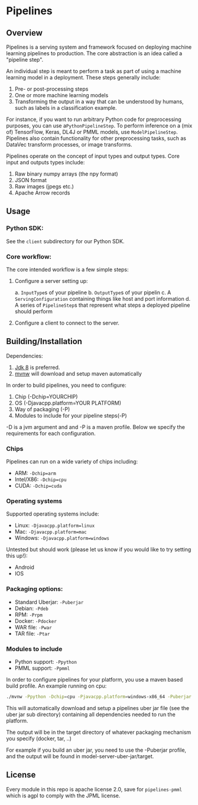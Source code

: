 # Pipelines


## Overview

Pipelines is a serving system and framework focused on deploying machine learning 
pipelines to production. The core abstraction is an idea called a "pipeline step".

An individual step is meant to perform a task as part of using a machine learning 
model in a deployment. These steps generally include:

1. Pre- or post-processing steps
2. One or more machine learning models
3. Transforming the output in a way that can be understood by humans, 
such as labels in a classification example.


For instance, if you want to run arbitrary Python code for preprocessing purposes,
you can use a`PythonPipelineStep`. To perform inference on a (mix of) TensorFlow,
Keras, DL4J or PMML models, use `ModelPipelineStep`. Pipelines also contain
functionality for other preprocessing tasks, such as DataVec transform processes, 
or image transforms.


Pipelines operate on the concept of input types and output types.
Core input and outputs types include:

1. Raw binary numpy arrays (the npy format)
2. JSON format
3. Raw images (jpegs etc.)
4. Apache Arrow records


## Usage

### Python SDK:

See the `client` subdirectory for our Python SDK.


### Core workflow:

The core intended workflow is a few simple steps:

1. Configure a server setting up:

      a. `InputType`s of your pipeline
      b. `OutputType`s of your pipelin
      c. A `ServingConfiguration` containing things like
         host and port information
      d. A series of `PipelineStep`s that represent
      what steps a deployed pipeline should perform

2. Configure a client to connect to the server.

## Building/Installation

Dependencies:

1. [Jdk 8](https://adoptopenjdk.net/) is preferred.
2. [mvnw](https://stackoverflow.com/questions/38723833/what-is-the-purpose-of-mvnw-and-mvnw-cmd-files/41239572) will download and setup
maven automatically 

In order to build pipelines, you need to configure:
1. Chip (-Dchip=YOURCHIP)
2. OS   (-Djavacpp.platform=YOUR PLATFORM)
3. Way of packaging (-P<YOUR-PACKAGING>)
4. Modules to include for your pipeline steps(-P<MODULE-TO-INCLUDE>)

-D is a jvm argument and and -P is a maven profile.
Below we specify the requirements for each configuration.

### Chips

Pipelines can run on a wide variety of chips including:

- ARM:       `-Dchip=arm`
- Intel/X86: `-Dchip=cpu`
- CUDA:      `-Dchip=cuda`

### Operating systems

Supported operating systems include:
- Linux: `-Djavacpp.platform=linux`
- Mac: `-Djavacpp.platform=mac`
- Windows: `-Djavacpp.platform=windows`

Untested but should work (please let us know if you would like to try setting this up!):
- Android
- IOS

### Packaging options:

-  Standard Uberjar: `-Puberjar`
-  Debian: `-Pdeb`
-  RPM:  `-Prpm`
-  Docker: `-Pdocker`
-  WAR file: `-Pwar`
-  TAR file: `-Ptar`
    
### Modules to include

- Python support: `-Ppython`
- PMML support: `-Ppmml`

In order to configure pipelines for your platform, you use a maven based build profile.
An example running on cpu:

```bash
./mvnw -Ppython -Dchip=cpu -Pjavacpp.platform=windows-x86_64 -Puberjar clean install -Dmaven.test.skip=true
```


This will automatically download and setup a pipelines uber jar file (see the uber jar sub directory)
containing all dependencies needed to run the platform.

The output will be in the target directory of whatever packaging mechanism you specify
(docker, tar, ..)

For example if you build an uber jar, you need to use the -Puberjar
profile, and the output will be found in model-server-uber-jar/target.

## License

Every module in this repo is apache license 2.0, save for `pipelines-pmml` 
which is agpl to comply with the JPML license.





